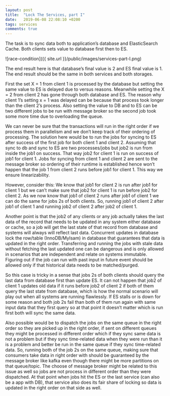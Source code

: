 ```yaml
---
layout: post
title:  "Lock The Services, part I"
date:   2019-06-08 22:08:10 +0200
tags: services
comments: true
---	
```


The task is to sync data both to application’s database and ElasticSearch Cache. 
Both clients sets value to database first then to ES. 

![race-condition]({{ site.url }}/public/images/services-part-I.png)

The end result here is that database’s final value is 2 and ES final value is 1. The end result should be the same in both services and both storages.

First the set X = 1 from client 1 is processed by the database but setting the same value to ES is delayed due to versus reasons. Meanwhile setting the X = 2 from client 2 has gone through both database and ES. The reason why client 1’s setting x = 1 was delayed can be because that process took longer than the client 2’s process. Also setting the value to DB and to ES can be two different jobs to be run with message broker so the second job took some more time due to overloading the queue. 

We can never be sure that the transactions will run in the right order if we process them in parallelism and we don’t keep track of their ordering of processing. The solution here would be to run the jobs for syncing to ES after success of the first job for both client 1 and client 2. Assuming that sync to db and sync to ES are two processes/jobs but job2 is run from inside the job1 on success. That way job2 for client 1 is run on success of job1 for client 1. Jobs for syncing from client 1 and client 2 are sent to the message broker so ordering of their runtime is established hence won’t happen that the job 1 from client 2 runs before job1 for client 1. This way we ensure linearizability. 

However, consider this: We know that job1 for client 2 is run after job1 for client 1 but we can’t make sure that job2 for client 1 is run before job2 for client 2. As we now know that job1 of client 2 runs after job1 of client 1 we can do the same for jobs 2s of both clients. So, running job1 of client 2 after job1 of client 1 and running job2 of client 2 after job2 of client 1.

Another point is that the job2 of any clients or any job actually takes the last data of the record that needs to be updated in any system either database or cache, so a job will get the last state of that record from database and systems will always will reflect last data. Concurrent updates in database lock the row/table (InnoDB/MyIsam) in database that guarantees that data is updated in the right order. Transferring and running the jobs with stale data without fetching the last updated one can be dangerous and is only allowed in scenarios that are independent and relate on systems immutable. Figuring out if the job can run with past input in future event should be allowed only if that historical data needs to be matched/purged. 

So this case is tricky in a sense that jobs 2s of both clients should query the last data from database first than update ES. It can not happen that job2 of client 1 updates old data if it runs before job2 of client 2 if both of them query the last state from database, which is how the normal scenario will play out when all systems are running flawlessly. If ES stalls or is down for some reason and both job 2s fail than both of them run again with same input data that they first query so at that point it doesn’t matter which is run first both will sync the same data. 

Also possible would be to dispatch the jobs on the same queue in the right order so they are picked up in the right order, if sent on different queues they might be processed in different order which if they sync same data is not a problem but if they sync time-related data when they were run than it is a problem and better be run in the same queue if they sync time-related data. So, running both of the job 2s on the same queue, making sure that consumers take data in right order with should be guaranteed by the message broker like kafka even though there might be more partitions on that queue/topic. The choose of message broker might be related to this issue as well so jobs are not process in different order than they were dispatched. At that point when jobs hit the ES or the last service (can also be a app with DB), that service also does its fair share of locking so data is updated in the right order on that side as well.